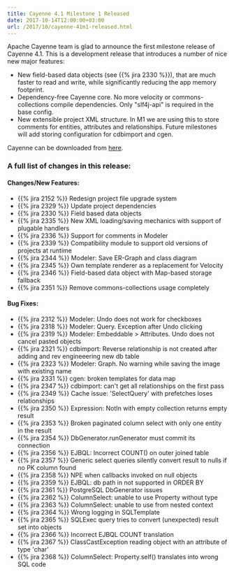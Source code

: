 ```yaml
---
title: Cayenne 4.1 Milestone 1 Released
date: 2017-10-14T12:00:00+03:00
url: /2017/10/cayenne-41m1-released.html
--- 
```


Apache Cayenne team is glad to announce the first milestone release of Cayenne 4.1. 
This is a development release that introduces a number of nice new major features:

- New field-based data objects (see {{% jira 2330 %}}), 
  that are much faster to read and write, while significantly reducing the app memory footprint.
- Dependency-free Cayenne core. No more velocity or commons-collections compile dependencies. Only "slf4j-api" is required in the base config.
- New extensible project XML structure. In M1 we are using this to store comments for entities, attributes and relationships. 
  Future milestones will add storing configuration for cdbimport and cgen.

Cayenne can be downloaded from [here](/download.html).

### A full list of changes in this release:

#### Changes/New Features:

- {{% jira 2152 %}} Redesign project file upgrade system
- {{% jira 2329 %}} Update project dependencies
- {{% jira 2330 %}} Field based data objects
- {{% jira 2335 %}} New XML loading/saving mechanics with support of plugable handlers
- {{% jira 2336 %}} Support for comments in Modeler
- {{% jira 2339 %}} Compatibility module to support old versions of projects at runtime
- {{% jira 2344 %}} Modeler: Save ER-Graph and class diagram
- {{% jira 2345 %}} Own template renderer as a replacement for Velocity
- {{% jira 2346 %}} Field-based data object with Map-based storage fallback
- {{% jira 2351 %}} Remove commons-collections usage completely

#### Bug Fixes:

- {{% jira 2312 %}} Modeler: Undo does not work for checkboxes
- {{% jira 2318 %}} Modeler: Query. Exception after Undo clicking
- {{% jira 2319 %}} Modeler: Embeddable > Attributes. Undo does not cancel pasted objects
- {{% jira 2321 %}} cdbimport: Reverse relationship is not created after adding and rev engineeering new db table
- {{% jira 2323 %}} Modeler: Graph. No warning while saving the image with existing name
- {{% jira 2331 %}} cgen: broken templates for data map
- {{% jira 2347 %}} cdbimport: can't get all relationships on the first pass
- {{% jira 2349 %}} Cache issue: 'SelectQuery' with prefetches loses relationships
- {{% jira 2350 %}} Expression: NotIn with empty collection returns empty result
- {{% jira 2353 %}} Broken paginated column select with only one entity in the result
- {{% jira 2354 %}} DbGenerator.runGenerator must commit its connection
- {{% jira 2356 %}} EJBQL: Incorrect COUNT() on outer joined table
- {{% jira 2357 %}} Generic select queries silently convert result to nulls if no PK column found
- {{% jira 2358 %}} NPE when callbacks invoked on null objects
- {{% jira 2359 %}} EJBQL: db path in not supported in ORDER BY
- {{% jira 2361 %}} PostgreSQL DbGenerator issues
- {{% jira 2362 %}} ColumnSelect: unable to use Property without type
- {{% jira 2363 %}} ColumnSelect: unable to use from nested context
- {{% jira 2364 %}} Wrong logging in SQLTemplate
- {{% jira 2365 %}} SQLExec query tries to convert (unexpected) result set into objects
- {{% jira 2366 %}} Incorrect EJBQL COUNT translation
- {{% jira 2367 %}} ClassCastException reading object with an attribute of type 'char'
- {{% jira 2368 %}} ColumnSelect: Property.self() translates into wrong SQL code